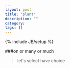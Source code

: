```yaml
---
layout: post
title: "plant"
description: ""
category: 
tags: []
---
```

{% include JB/setup %}

###on or many or much 
> let's select have choice
